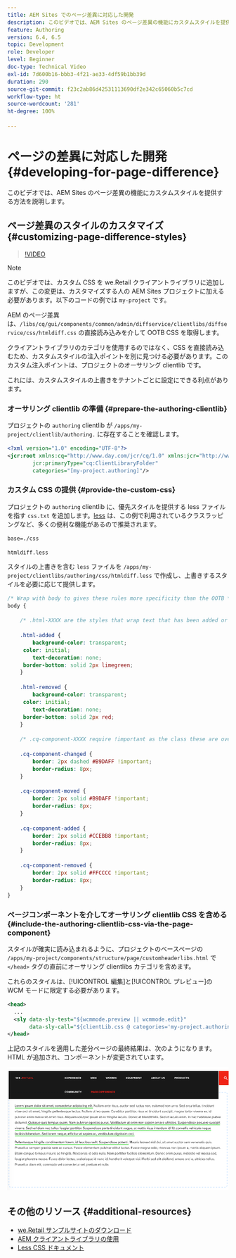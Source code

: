 ```yaml
---
title: AEM Sites でのページ差異に対応した開発
description: このビデオでは、AEM Sites のページ差異の機能にカスタムスタイルを提供する方法を説明します。
feature: Authoring
version: 6.4, 6.5
topic: Development
role: Developer
level: Beginner
doc-type: Technical Video
exl-id: 7d600b16-bbb3-4f21-ae33-4df59b1bb39d
duration: 290
source-git-commit: f23c2ab86d42531113690df2e342c65060b5c7cd
workflow-type: ht
source-wordcount: '281'
ht-degree: 100%

---
```


# ページの差異に対応した開発 {#developing-for-page-difference}

このビデオでは、AEM Sites のページ差異の機能にカスタムスタイルを提供する方法を説明します。

## ページ差異のスタイルのカスタマイズ {#customizing-page-difference-styles}

>[!VIDEO](https://video.tv.adobe.com/v/18871?quality=12&learn=on)

>[!NOTE]
>
>このビデオでは、カスタム CSS を we.Retail クライアントライブラリに追加しますが、この変更は、カスタマイズする人の AEM Sites プロジェクトに加える必要があります。以下のコードの例では `my-project` です。

AEM のページ差異は、`/libs/cq/gui/components/common/admin/diffservice/clientlibs/diffservice/css/htmldiff.css` の直接読み込みを介して OOTB CSS を取得します。

クライアントライブラリのカテゴリを使用するのではなく、CSS を直接読み込むため、カスタムスタイルの注入ポイントを別に見つける必要があります。このカスタム注入ポイントは、プロジェクトのオーサリング clientlib です。

これには、カスタムスタイルの上書きをテナントごとに設定にできる利点があります。

### オーサリング clientlib の準備 {#prepare-the-authoring-clientlib}

プロジェクトの `authoring` clientlib が `/apps/my-project/clientlib/authoring.` に存在することを確認します。

```xml
<?xml version="1.0" encoding="UTF-8"?>
<jcr:root xmlns:cq="http://www.day.com/jcr/cq/1.0" xmlns:jcr="http://www.jcp.org/jcr/1.0"
        jcr:primaryType="cq:ClientLibraryFolder"
        categories="[my-project.authoring]"/>
```

### カスタム CSS の提供 {#provide-the-custom-css}

プロジェクトの `authoring` clientlib に、優先スタイルを提供する less ファイルを指す `css.txt` を追加します。[less](https://lesscss.org/) は、この例で利用されているクラスラッピングなど、多くの便利な機能があるので推奨されます。

```shell
base=./css

htmldiff.less
```

スタイルの上書きを含む `less` ファイルを `/apps/my-project/clientlibs/authoring/css/htmldiff.less` で作成し、上書きするスタイルを必要に応じて提供します。

```css
/* Wrap with body to gives these rules more specificity than the OOTB */
body {

    /* .html-XXXX are the styles that wrap text that has been added or removed */

    .html-added {
        background-color: transparent;
     color: initial;
        text-decoration: none;
     border-bottom: solid 2px limegreen;
    }

    .html-removed {
        background-color: transparent;
     color: initial;
        text-decoration: none;
     border-bottom: solid 2px red;
    }

    /* .cq-component-XXXX require !important as the class these are overriding uses it. */

    .cq-component-changed {
        border: 2px dashed #B9DAFF !important;
        border-radius: 8px;
    }
    
    .cq-component-moved {
        border: 2px solid #B9DAFF !important;
        border-radius: 8px;
    }

    .cq-component-added {
        border: 2px solid #CCEBB8 !important;
        border-radius: 8px;
    }

    .cq-component-removed {
        border: 2px solid #FFCCCC !important;
        border-radius: 8px;
    }
}
```

### ページコンポーネントを介してオーサリング clientlib CSS を含める {#include-the-authoring-clientlib-css-via-the-page-component}

スタイルが確実に読み込まれるように、プロジェクトのベースページの `/apps/my-project/components/structure/page/customheaderlibs.html` で `</head>` タグの直前にオーサリング clientlibs カテゴリを含めます。

これらのスタイルは、[!UICONTROL 編集]と[!UICONTROL プレビュー]の WCM モードに限定する必要があります。

```xml
<head>
  ...
  <sly data-sly-test="${wcmmode.preview || wcmmode.edit}" 
       data-sly-call="${clientLib.css @ categories='my-project.authoring'}"/>
</head>
```

上記のスタイルを適用した差分ページの最終結果は、次のようになります。HTML が追加され、コンポーネントが変更されています。

![ページ差異](assets/page-diff.png)

## その他のリソース {#additional-resources}

* [we.Retail サンプルサイトのダウンロード](https://github.com/Adobe-Marketing-Cloud/aem-sample-we-retail/releases)
* [AEM クライアントライブラリの使用](https://helpx.adobe.com/jp/experience-manager/6-5/sites/developing/using/clientlibs.html)
* [Less CSS ドキュメント](https://lesscss.org/)
